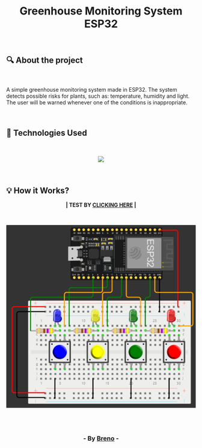 <h1 align = "center"> Greenhouse Monitoring System ESP32 </h1><br>

<h2> &#128269; About the project </h2><br>

<p>A simple greenhouse monitoring system made in ESP32. The system detects possible risks for plants, such as: temperature, humidity and light. The 
user will be warned whenever one of the conditions is inappropriate.</p><br>

<h2> &#128302; Technologies Used </h2><br>

<p align="center">
  <a href="https://skillicons.dev">
    <img src="https://skillicons.dev/icons?i=arduino,c" />
  </a>
</p>

<br><h2> &#128161; How it Works? </h2>

<p align = "center"><b>| TEST BY <a href="https://wokwi.com/projects/383967622942753793" target="_blank">CLICKING HERE</a> |</b></p><br>

<img align = "center" src="https://github.com/Brevex/Simon-Game-ESP32/blob/10970f59c60db01da064faede70820c7adb676b0/readme%20images/circuit.png" alt="circuit"><br><br>

<br><h3 align = "center"> - By <a href = "https://www.linkedin.com/in/breno-barbosa-de-oliveira-810866275/" target = "_blank">Breno</a> - </h3>
